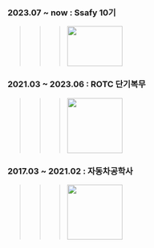 ### 2023.07 ~ now : Ssafy 10기<br>
>>> <img src="https://edu.ssafy.com/asset/images/logo.png" width="110" height="80"><br>

### 2021.03 ~ 2023.06 : ROTC 단기복무<br>
>>> <img src="https://upload.wikimedia.org/wikipedia/commons/thumb/c/cc/ROKA_27th_Infantry_Division_Insignia.svg/375px-ROKA_27th_Infantry_Division_Insignia.svg.png" width="110" height="110"><br>

### 2017.03 ~ 2021.02 : 자동차공학사<br>
>>> <img src="https://upload.wikimedia.org/wikipedia/commons/1/1b/Seoultech_LOGO.png" width="110" height="110">
